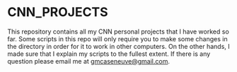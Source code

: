 # CNN_PROJECTS
This repository contains all my CNN personal projects that I have worked so far. Some scripts in this repo will only require you to make some changes in the directory in order for it to work in other computers. On the other hands, I made sure that I explain my scripts to the fullest extent. If there is any question please email me at gmcaseneuve@gmail.com.
